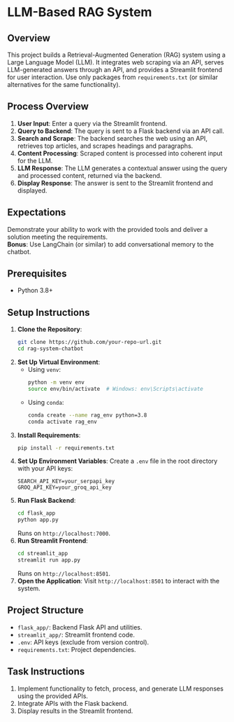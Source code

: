 # LLM-Based RAG System

## Overview
This project builds a Retrieval-Augmented Generation (RAG) system using a Large Language Model (LLM). It integrates web scraping via an API, serves LLM-generated answers through an API, and provides a Streamlit frontend for user interaction. Use only packages from `requirements.txt` (or similar alternatives for the same functionality).

## Process Overview
1. **User Input**: Enter a query via the Streamlit frontend.
2. **Query to Backend**: The query is sent to a Flask backend via an API call.
3. **Search and Scrape**: The backend searches the web using an API, retrieves top articles, and scrapes headings and paragraphs.
4. **Content Processing**: Scraped content is processed into coherent input for the LLM.
5. **LLM Response**: The LLM generates a contextual answer using the query and processed content, returned via the backend.
6. **Display Response**: The answer is sent to the Streamlit frontend and displayed.

## Expectations
Demonstrate your ability to work with the provided tools and deliver a solution meeting the requirements.  
**Bonus**: Use LangChain (or similar) to add conversational memory to the chatbot.

## Prerequisites
- Python 3.8+

## Setup Instructions
1. **Clone the Repository**:
   ```bash
   git clone https://github.com/your-repo-url.git
   cd rag-system-chatbot
   ```
2. **Set Up Virtual Environment**:
   - Using `venv`:
     ```bash
     python -m venv env
     source env/bin/activate  # Windows: env\Scripts\activate
     ```
   - Using `conda`:
     ```bash
     conda create --name rag_env python=3.8
     conda activate rag_env
     ```
3. **Install Requirements**:
   ```bash
   pip install -r requirements.txt
   ```
4. **Set Up Environment Variables**:
   Create a `.env` file in the root directory with your API keys:
   ```
   SEARCH_API_KEY=your_serpapi_key
   GROQ_API_KEY=your_groq_api_key
   ```
5. **Run Flask Backend**:
   ```bash
   cd flask_app
   python app.py
   ```
   Runs on `http://localhost:7000`.
6. **Run Streamlit Frontend**:
   ```bash
   cd streamlit_app
   streamlit run app.py
   ```
   Runs on `http://localhost:8501`.
7. **Open the Application**:
   Visit `http://localhost:8501` to interact with the system.

## Project Structure
- `flask_app/`: Backend Flask API and utilities.
- `streamlit_app/`: Streamlit frontend code.
- `.env`: API keys (exclude from version control).
- `requirements.txt`: Project dependencies.

## Task Instructions
1. Implement functionality to fetch, process, and generate LLM responses using the provided APIs.
2. Integrate APIs with the Flask backend.
3. Display results in the Streamlit frontend.

